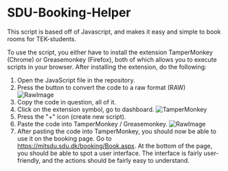 # SDU-Booking-Helper

This script is based off of Javascript, and makes it easy and simple to book rooms for TEK-students.

To use the script, you either have to install the extension TamperMonkey (Chrome) or Greasemonkey (Firefox), both of which allows you to execute scripts in your browser.
After installing the extension, do the following:

1. Open the JavaScript file in the repository. 
2. Press the button to convert the code to a raw format (RAW)
   ![RawImage](https://github.com/simonkruger10/SDU-Booking-Helper/blob/main/Images/RawScript.png)
3. Copy the code in question, all of it.
4. Click on the extension symbol, go to dashboard.
   ![TamperMonkey](https://github.com/simonkruger10/SDU-Booking-Helper/blob/main/Images/Tampermonkey.png)
5. Press the "+" icon (create new script).
6. Paste the code into TamperMonkey / Greasemonkey.
   ![RawImage](https://github.com/simonkruger10/SDU-Booking-Helper/blob/main/Images/Replace.png)
7. After pasting the code into TamperMonkey, you should now be able to use it on the booking page. Go to https://mitsdu.sdu.dk/booking/Book.aspx. At the bottom of the page, you should be able to spot a user interface.
The interface is fairly user-friendly, and the actions should be fairly easy to understand. 
